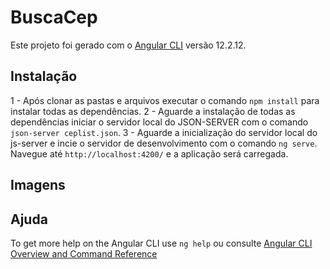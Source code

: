 # BuscaCep

Este projeto foi gerado com o [Angular CLI](https://github.com/angular/angular-cli) versão 12.2.12.

## Instalação

1 - Após clonar as pastas e arquivos executar o comando `npm install` para instalar todas as dependências.
2 - Aguarde a instalação de todas as dependências iniciar o servidor local do JSON-SERVER com o comando `json-server ceplist.json`.
3 - Aguarde a inicialização do servidor local do js-server e incie o servidor de desenvolvimento com o comando `ng serve`. Navegue até `http://localhost:4200/` e a aplicação será carregada.

## Imagens


## Ajuda

To get more help on the Angular CLI use `ng help` ou consulte [Angular CLI Overview and Command Reference](https://angular.io/cli)

